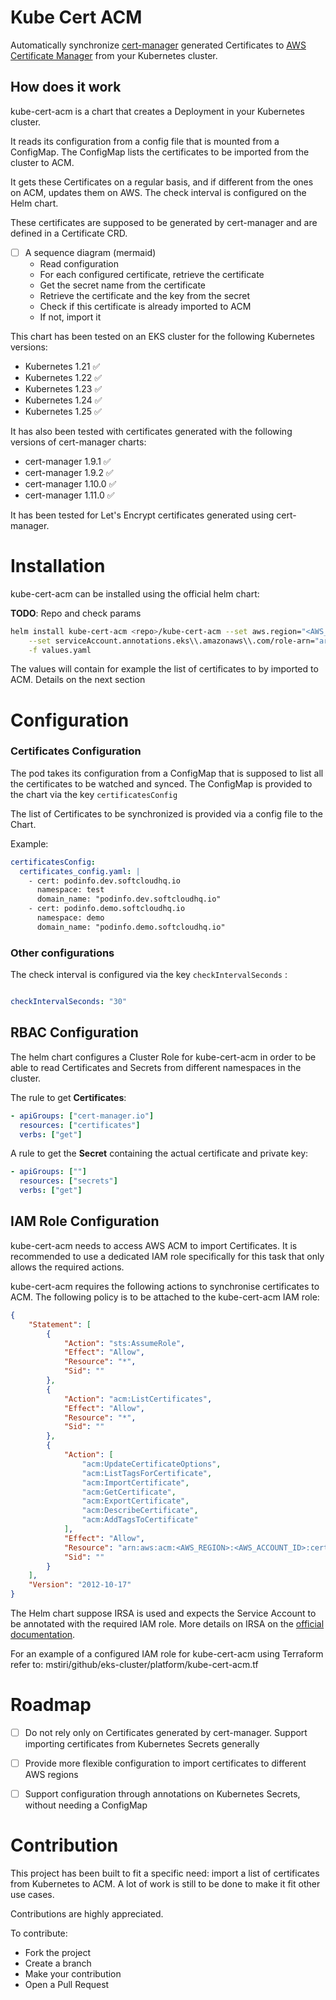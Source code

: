 # Kube Cert ACM



Automatically synchronize [cert-manager](https://github.com/cert-manager/cert-manager) generated Certificates to [AWS Certificate Manager](https://aws.amazon.com/certificate-manager/) from your Kubernetes cluster.


## How does it work

kube-cert-acm is a chart that creates a Deployment in your Kubernetes cluster.

It reads its configuration from a config file that is mounted from a ConfigMap. The ConfigMap lists the certificates to be imported from the cluster to ACM.

It gets these Certificates on a regular basis, and if different from the ones on ACM, updates them on AWS. The check interval is configured on the Helm chart.

These certificates are supposed to be generated by cert-manager and are defined in a Certificate CRD.

-   [ ] A sequence diagram (mermaid)
    -   Read configuration
    -   For each configured certificate, retrieve the certificate
    -   Get the secret name from the certificate
    -   Retrieve the certificate and the key from the secret
    -   Check if this certificate is already imported to ACM
    -   If not, import it

This chart has been tested on an EKS cluster for the following Kubernetes versions:

-   Kubernetes 1.21 ✅
-   Kubernetes 1.22 ✅
-   Kubernetes 1.23 ✅
-   Kubernetes 1.24 ✅
-   Kubernetes 1.25 ✅

It has also been tested with certificates generated with the following versions of cert-manager charts:

-   cert-manager 1.9.1 ✅
-   cert-manager 1.9.2 ✅
-   cert-manager 1.10.0 ✅
-   cert-manager 1.11.0 ✅

It has been tested for Let's Encrypt certificates generated using cert-manager.

# Installation

kube-cert-acm can be installed using the official helm chart:

**TODO**: Repo and check params

```bash
helm install kube-cert-acm <repo>/kube-cert-acm --set aws.region="<AWS_REGION>" \
	--set serviceAccount.annotations.eks\\.amazonaws\\.com/role-arn="arn:aws:iam::<ACCOUNT_ID>:role/<ROLE_NAME>" \
	-f values.yaml

```

The values will contain for example the list of certificates to by imported to ACM. Details on the next section

# Configuration

### Certificates Configuration

The pod takes its configuration from a ConfigMap that is supposed to list all the certificates to be watched and synced. The ConfigMap is provided to the chart via the key `certificatesConfig`

The list of Certificates to be synchronized is provided via a config file to the Chart.

Example:

```yaml
certificatesConfig:
  certificates_config.yaml: |
    - cert: podinfo.dev.softcloudhq.io
      namespace: test
      domain_name: "podinfo.dev.softcloudhq.io"
    - cert: podinfo.demo.softcloudhq.io
      namespace: demo
      domain_name: "podinfo.demo.softcloudhq.io"

```

### Other configurations

The check interval is configured via the key `checkIntervalSeconds` :

```yaml

checkIntervalSeconds: "30"

```

## RBAC Configuration

The helm chart configures a Cluster Role for kube-cert-acm in order to be able to read Certificates and Secrets from different namespaces in the cluster.

The rule to get **Certificates**:

```yaml
- apiGroups: ["cert-manager.io"]
  resources: ["certificates"]
  verbs: ["get"]

```

A rule to get the **Secret** containing the actual certificate and private key:

```yaml
- apiGroups: [""]
  resources: ["secrets"]
  verbs: ["get"]

```

## IAM Role Configuration

kube-cert-acm needs to access AWS ACM to import Certificates. It is recommended to use a dedicated IAM role specifically for this task that only allows the required actions.

kube-cert-acm requires the following actions to synchronise certificates to ACM. The following policy is to be attached to the kube-cert-acm IAM role:

```json
{
    "Statement": [
        {
            "Action": "sts:AssumeRole",
            "Effect": "Allow",
            "Resource": "*",
            "Sid": ""
        },
        {
            "Action": "acm:ListCertificates",
            "Effect": "Allow",
            "Resource": "*",
            "Sid": ""
        },
        {
            "Action": [
                "acm:UpdateCertificateOptions",
                "acm:ListTagsForCertificate",
                "acm:ImportCertificate",
                "acm:GetCertificate",
                "acm:ExportCertificate",
                "acm:DescribeCertificate",
                "acm:AddTagsToCertificate"
            ],
            "Effect": "Allow",
            "Resource": "arn:aws:acm:<AWS_REGION>:<AWS_ACCOUNT_ID>:certificate/*",
            "Sid": ""
        }
    ],
    "Version": "2012-10-17"
}

```

The Helm chart suppose IRSA is used and expects the Service Account to be annotated with the required IAM role. More details on IRSA on the [official documentation](https://docs.aws.amazon.com/eks/latest/userguide/iam-roles-for-service-accounts.html).

For an example of a configured IAM role for kube-cert-acm using Terraform refer to: mstiri/github/eks-cluster/platform/kube-cert-acm.tf

# Roadmap

-   [ ] Do not rely only on Certificates generated by cert-manager. Support importing certificates from Kubernetes Secrets generally
-   [ ] Provide more flexible configuration to import certificates to different AWS regions
-   [ ] Support configuration through annotations on Kubernetes Secrets, without needing a ConfigMap



# Contribution

This project has been built to fit a specific need: import a list of certificates from Kubernetes to ACM. A lot of work is still to be done to make it fit other use cases.

Contributions are highly appreciated.

To contribute:

-   Fork the project
-   Create a branch
-   Make your contribution
-   Open a Pull Request
